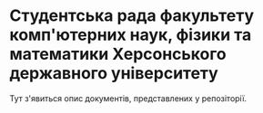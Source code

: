 # Студентська рада факультету комп'ютерних наук, фізики та математики Херсонського державного університету

Тут з'явиться опис документів, представлених у репозіторії.
